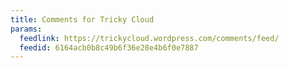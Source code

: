 ```yaml
---
title: Comments for Tricky Cloud
params:
  feedlink: https://trickycloud.wordpress.com/comments/feed/
  feedid: 6164acb0b8c49b6f36e28e4b6f0e7887
---
```

